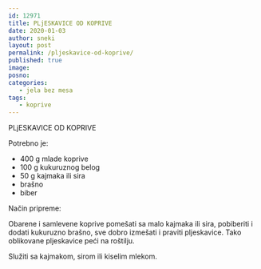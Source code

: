 ```yaml
---
id: 12971
title: PLjESKAVICE OD KOPRIVE
date: 2020-01-03
author: sneki
layout: post
permalink: /pljeskavice-od-koprive/
published: true
image: 
posno: 
categories:
   - jela bez mesa
tags:
   - koprive
---
```

PLjESKAVICE OD KOPRIVE

Potrebno je:

* 400 g mlade koprive
* 100 g kukuruznog belog
* 50 g kajmaka ili sira
* brašno
* biber

Način pripreme:

Obarene i samlevene koprive pomešati sa malo kajmaka ili sira, pobiberiti i dodati kukuruzno brašno, sve dobro izmešati i praviti pljeskavice. Tako oblikovane pljeskavice peći na roštilju. 

Služiti sa kajmakom, sirom ili kiselim mlekom.




